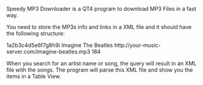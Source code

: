 Speedy MP3 Downloader is a QT4 program to download MP3 Files in a fast way.

You need to store the MP3s info and links in a XML file and it should have the following structure:

<songs>
<item>
  <id>1a2b3c4d5e6f7g8h9i</id>
  <name>Imagine</name>
  <artist>The Beatles</artist>
  <mp3>http://your-music-server.com/imagine-beatles.mp3</mp3>
  <duration>184</duration>
</item>
</songs>

When you search for an artist name or song, the query will result in an XML file with the songs.
The program will parse this XML file and show you the items in a Table View.
